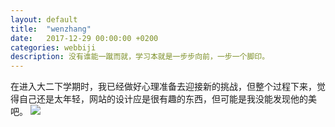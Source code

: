 ```yaml
--- 
layout: default
title:  "wenzhang" 
date:   2017-12-29 00:00:00 +0200
categories: webbiji 
description: 没有谁能一蹴而就，学习本就是一步步向前，一步一个脚印。
---
```

 
 在进入大二下学期时，我已经做好心理准备去迎接新的挑战，但整个过程下来，觉得自己还是太年轻，网站的设计应是很有趣的东西，但可能是我没能发现他的美吧。
 <img src="https://zhengtingeing.github.io/images/a5422801b929aee5e848a3e768307a27.gif">